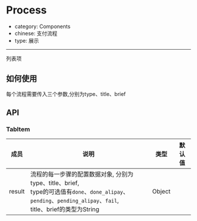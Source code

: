# Process

- category: Components
- chinese: 支付流程
- type: 展示

---

列表项

## 如何使用

每个流程需要传入三个参数,分别为type、title、brief

## API

### TabItem
| 成员        | 说明           | 类型               | 默认值       |
|------------|----------------|--------------------|--------------|
| result    |    流程的每一步骤的配置数据对象, 分别为type、title、brief,<br/> type的可选值有`done`、`done_alipay`、`pending`、`pending_alipay`、`fail`,<br/> title、brief的类型为String  | Object |    |